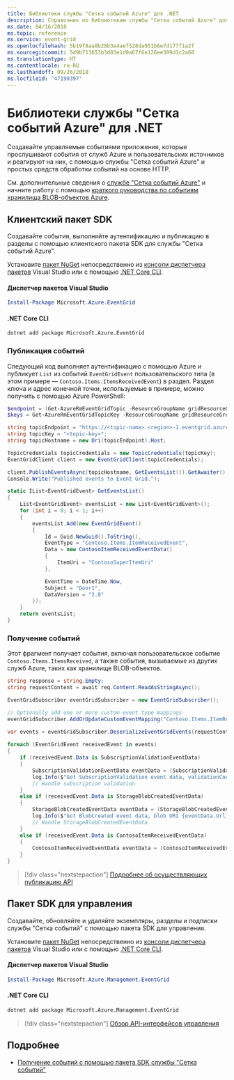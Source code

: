 ```yaml
---
title: Библиотеки службы "Сетка событий Azure" для .NET
description: Справочник по библиотекам службы "Сетка событий Azure" для .NET
ms.date: 04/16/2018
ms.topic: reference
ms.service: event-grid
ms.openlocfilehash: 5b19f8aa8b28b3e4aef528da051b6e7d177f1a2f
ms.sourcegitcommit: 5d9b713653b3d03e1d0a67f6e126ee399d1c2a60
ms.translationtype: HT
ms.contentlocale: ru-RU
ms.lasthandoff: 09/26/2018
ms.locfileid: "47190397"
---
```

# <a name="azure-event-grid-libraries-for-net"></a>Библиотеки службы "Сетка событий Azure" для .NET

Создавайте управляемые событиями приложения, которые прослушивают события от служб Azure и пользовательских источников и реагируют на них, с помощью службы "Сетка событий Azure" и простых средств обработки событий на основе HTTP.

См. дополнительные сведения о [службе "Сетка событий Azure"](/azure/event-grid/overview) и начните работу с помощью [краткого руководства по событиям хранилища BLOB-объектов Azure](/azure/storage/blobs/storage-blob-event-quickstart-powershell). 

## <a name="client-sdk"></a>Клиентский пакет SDK

Создавайте события, выполняйте аутентификацию и публикацию в разделы с помощью клиентского пакета SDK для службы "Сетка событий Azure".

Установите [пакет NuGet](https://www.nuget.org/packages/Microsoft.Azure.Management.Network.Fluent) непосредственно из [консоли диспетчера пакетов][PackageManager] Visual Studio или с помощью [.NET Core CLI][DotNetCLI].

#### <a name="visual-studio-package-manager"></a>Диспетчер пакетов Visual Studio

```powershell
Install-Package Microsoft.Azure.EventGrid
```

#### <a name="net-core-cli"></a>.NET Core CLI

```bash
dotnet add package Microsoft.Azure.EventGrid 
```

### <a name="publish-events"></a>Публикация событий

Следующий код выполняет аутентификацию с помощью Azure и публикует `List` из событий `EventGridEvent` пользовательского типа (в этом примере — `Contoso.Items.ItemsReceivedEvent`) в раздел. Раздел ключа и адрес конечной точки, используемые в примере, можно получить с помощью Azure PowerShell:

```powershell
$endpoint = (Get-AzureRmEventGridTopic -ResourceGroupName gridResourceGroup -Name <topic-name>).Endpoint
$keys = Get-AzureRmEventGridTopicKey -ResourceGroupName gridResourceGroup -Name <topic-name>
```

```csharp
string topicEndpoint = "https://<topic-name>.<region>-1.eventgrid.azure.net/api/events";
string topicKey = "<topic-key>";
string topicHostname = new Uri(topicEndpoint).Host;

TopicCredentials topicCredentials = new TopicCredentials(topicKey);
EventGridClient client = new EventGridClient(topicCredentials);

client.PublishEventsAsync(topicHostname, GetEventsList()).GetAwaiter().GetResult();
Console.Write("Published events to Event Grid.");

static IList<EventGridEvent> GetEventsList()
{
    List<EventGridEvent> eventsList = new List<EventGridEvent>();
    for (int i = 0; i < 1; i++)
    {
        eventsList.Add(new EventGridEvent()
        {
            Id = Guid.NewGuid().ToString(),
            EventType = "Contoso.Items.ItemReceivedEvent",
            Data = new ContosoItemReceivedEventData()
            {
                ItemUri = "ContosoSuperItemUri"
            },

            EventTime = DateTime.Now,
            Subject = "Door1",
            DataVersion = "2.0"
        });
    }
    return eventsList;
}
```

### <a name="consume-events"></a>Получение событий

Этот фрагмент получает события, включая пользовательское событие `Contoso.Items.ItemsReceived`, а также события, вызываемые из других служб Azure, таких как хранилище BLOB-объектов.

```csharp
string response = string.Empty;
string requestContent = await req.Content.ReadAsStringAsync();

EventGridSubscriber eventGridSubscriber = new EventGridSubscriber();

// Optionally add one or more custom event type mappings
eventGridSubscriber.AddOrUpdateCustomEventMapping("Contoso.Items.ItemReceived", typeof(ContosoItemReceivedEventData));

var events = eventGridSubscriber.DeserializeEventGridEvents(requestContent);            
 
foreach (EventGridEvent receivedEvent in events)
{
    if (receivedEvent.Data is SubscriptionValidationEventData)
    {
        SubscriptionValidationEventData eventData = (SubscriptionValidationEventData)receivedEvent.Data;
        log.Info($"Got SubscriptionValidation event data, validationCode: {eventData.ValidationCode},  validationUrl: {eventData.ValidationUrl}, topic: {eventGridEvent.Topic}");
        // Handle subscription validation
    }
    else if (receivedEvent.Data is StorageBlobCreatedEventData)
    {
        StorageBlobCreatedEventData eventData = (StorageBlobCreatedEventData)receivedEvent.Data;
        log.Info($"Got BlobCreated event data, blob URI {eventData.Url}");
        // Handle StorageBlobCreatedEventData
    }
    else if (receivedEvent.Data is ContosoItemReceivedEventData)
    {
        ContosoItemReceivedEventData eventData = (ContosoItemReceivedEventData)receivedEvent.Data;
    }
}
```

> [!div class="nextstepaction"]
> [Подробнее об осуществляющих публикацию API](/dotnet/api/overview/azure/eventgrid/publish)

## <a name="management-sdk"></a>Пакет SDK для управления

Создавайте, обновляйте и удаляйте экземпляры, разделы и подписки службы "Сетка событий" с помощью пакета SDK для управления.

Установите [пакет NuGet](https://www.nuget.org/packages/Microsoft.Azure.Management.Network.Fluent) непосредственно из [консоли диспетчера пакетов][PackageManager] Visual Studio или с помощью [.NET Core CLI][DotNetCLI].


#### <a name="visual-studio-package-manager"></a>Диспетчер пакетов Visual Studio

```powershell
Install-Package Microsoft.Azure.Management.EventGrid
```

#### <a name="net-core-cli"></a>.NET Core CLI

```bash
dotnet add package Microsoft.Azure.Management.EventGrid
```

> [!div class="nextstepaction"]
> [Обзор API-интерфейсов управления](/dotnet/api/overview/azure/eventgrid/management)

## <a name="learn-more"></a>Подробнее

- [Получение событий с помощью пакета SDK службы "Сетка событий"](/azure/event-grid/receive-events)

[PackageManager]: https://docs.microsoft.com/nuget/tools/package-manager-console
[DotNetCLI]: https://docs.microsoft.com/dotnet/core/tools/dotnet-add-package
